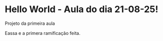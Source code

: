 # Hello World - Aula do dia 21-08-25!
Projeto da primeira aula

Eassa e a primera ramificação feita.
